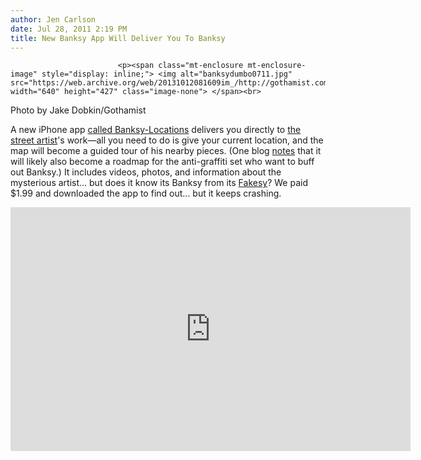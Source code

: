 ```yaml
---
author: Jen Carlson
date: Jul 28, 2011 2:19 PM
title: New Banksy App Will Deliver You To Banksy
---
```



                            
                            
                            
                            <p><span class="mt-enclosure mt-enclosure-image" style="display: inline;"> <img alt="banksydumbo0711.jpg" src="https://web.archive.org/web/20131012081609im_/http://gothamist.com/attachments/arts_jen/banksydumbo0711.jpg" width="640" height="427" class="image-none"> </span><br>
<span class="photo_caption">Photo by Jake Dobkin/Gothamist</span></p>

<p>A new iPhone app <a href="https://web.archive.org/web/20131012081609/http://www.psfk.com/2011/07/discover-banksy-street-art-with-new-location-app.html#ixzz1TQ6reU2D">called Banksy-Locations</a> delivers you directly to <a href="https://web.archive.org/web/20131012081609/http://www.gothamist.com/tags/banksy">the street artist</a>&apos;s work&#x2014;all you need to do is give your current location, and the map will become a guided tour of his nearby pieces. (One blog <a href="https://web.archive.org/web/20131012081609/http://blogs.phoenixnewtimes.com/jackalope/2011/07/apple_supports_banksy_art_loca.php">notes</a> that it will likely also become a roadmap for the anti-graffiti set who want to buff out Banksy.) It includes videos, photos, and information about the mysterious artist... but does it know its Banksy from its <a href="https://web.archive.org/web/20131012081609/http://gothamist.com/2010/05/21/some_pieces_that_could_be_banksys_b.php#photo-1">Fakesy</a>? We paid $1.99 and downloaded the app to find out... but it keeps crashing.</p>

<p><iframe width="640" height="390" src="https://web.archive.org/web/20131012081609if_/http://www.youtube.com/embed/uGSEcmgz-no" frameborder="0" allowfullscreen></iframe></p>
                            
                            
                            